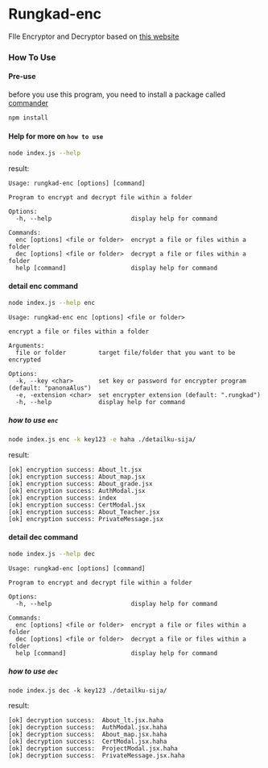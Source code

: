   # Rungkad-enc
 FIle Encryptor and Decryptor based on [this website](https://brandonstilson.com/encrypting-files-with-node/)

### How To Use
#### Pre-use
before you use this program, you need to install a package called [commander](https://www.npmjs.com/package/commander)
```bash
npm install
```
#### Help for more on `how to use`
```bash
node index.js --help
```
result:
```
Usage: rungkad-enc [options] [command]

Program to encrypt and decrypt file within a folder

Options:
  -h, --help                      display help for command

Commands:
  enc [options] <file or folder>  encrypt a file or files within a folder
  dec [options] <file or folder>  decrypt a file or files within a folder
  help [command]                  display help for command
```

#### detail enc command

```bash
node index.js --help enc
```
```
Usage: rungkad-enc enc [options] <file or folder>

encrypt a file or files within a folder

Arguments:
  file or folder         target file/folder that you want to be encrypted

Options:
  -k, --key <char>       set key or password for encrypter program (default: "panonaAlus")
  -e, -extension <char>  set encrypter extension (default: ".rungkad")
  -h, --help             display help for command
```

##### how to use `enc`
```bash
node index.js enc -k key123 -e haha ./detailku-sija/
```
result:

```
[ok] encryption success: About_lt.jsx
[ok] encryption success: About_map.jsx
[ok] encryption success: About_grade.jsx
[ok] encryption success: AuthModal.jsx
[ok] encryption success: index
[ok] encryption success: CertModal.jsx
[ok] encryption success: About_Teacher.jsx
[ok] encryption success: PrivateMessage.jsx
```
#### detail dec command

```bash
node index.js --help dec
```
```
Usage: rungkad-enc [options] [command]

Program to encrypt and decrypt file within a folder

Options:
  -h, --help                      display help for command

Commands:
  enc [options] <file or folder>  encrypt a file or files within a folder
  dec [options] <file or folder>  decrypt a file or files within a folder
  help [command]                  display help for command
```

##### how to use `dec`

```
node index.js dec -k key123 ./detailku-sija/
```

result:
```
[ok] decryption success:  About_lt.jsx.haha
[ok] decryption success:  AuthModal.jsx.haha
[ok] decryption success:  About_map.jsx.haha
[ok] decryption success:  CertModal.jsx.haha
[ok] decryption success:  ProjectModal.jsx.haha
[ok] decryption success:  PrivateMessage.jsx.haha
```
